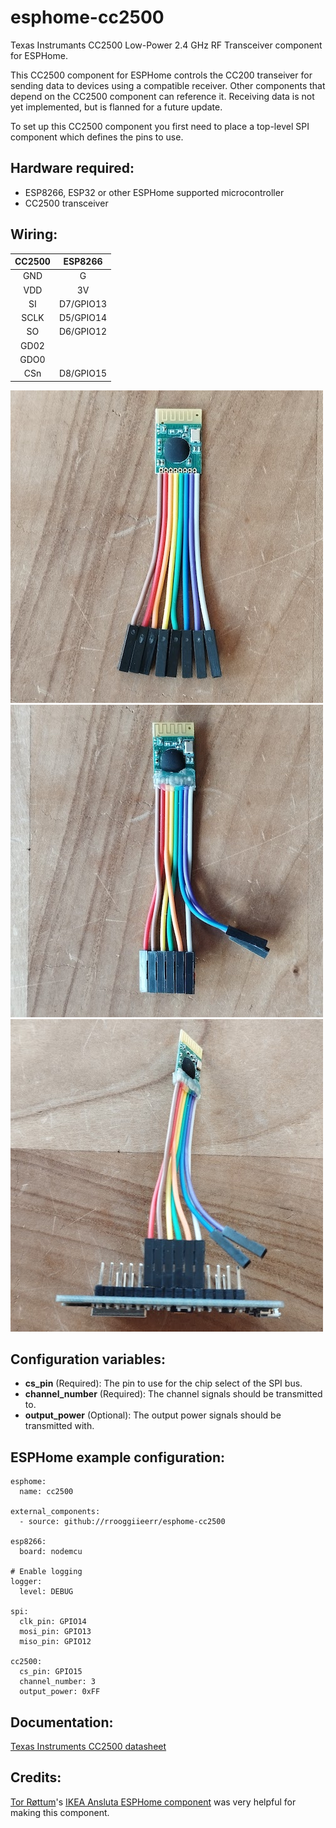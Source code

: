 # esphome-cc2500
Texas Instrumants CC2500 Low-Power 2.4 GHz RF Transceiver component for ESPHome.

This CC2500 component for ESPHome controls the CC200 transeiver for sending data to devices using a compatible receiver. Other components that depend on the CC2500 component can reference it. Receiving data is not yet implemented, but is flanned for a future update.

To set up this CC2500 component you first need to place a top-level SPI component which defines the pins to use.

## Hardware required:
- ESP8266, ESP32 or other ESPHome supported microcontroller
- CC2500 transceiver

## Wiring:

|CC2500| ESP8266 |
|:----:|:-------:|
| GND  |    G    |
| VDD  |   3V    |
|  SI  |D7/GPIO13|
| SCLK |D5/GPIO14|
|  SO  |D6/GPIO12|
| GD02 |         |
| GDO0 |         |
| CSn  |D8/GPIO15|

![](wiring1.jpg)
![](wiring2.jpg)
![](wiring3.jpg)

## Configuration variables:
- __cs_pin__ (Required): The pin to use for the chip select of the SPI bus.
- __channel_number__ (Required): The channel signals should be transmitted to.
- __output_power__ (Optional): The output power signals should be transmitted with.

## ESPHome example configuration:
```
esphome:
  name: cc2500

external_components:
  - source: github://rrooggiieerr/esphome-cc2500

esp8266:
  board: nodemcu

# Enable logging
logger:
  level: DEBUG

spi:
  clk_pin: GPIO14
  mosi_pin: GPIO13
  miso_pin: GPIO12

cc2500:
  cs_pin: GPIO15
  channel_number: 3
  output_power: 0xFF
```

## Documentation:
[Texas Instruments CC2500 datasheet](https://www.ti.com/lit/ds/symlink/cc2500.pdf)

## Credits:
[Tor Røttum](https://github.com/torrottum)'s [IKEA Ansluta ESPHome component](https://github.com/torrottum/ikea-ansluta-esphome) was very helpful for making this component.
